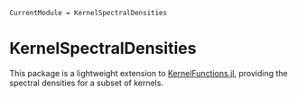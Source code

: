 ```@meta
CurrentModule = KernelSpectralDensities
```

# KernelSpectralDensities

This package is a lightweight extension to [KernelFunctions.jl](https://github.com/JuliaGaussianProcesses/KernelFunctions.jl), providing the spectral densities for a subset of kernels.
